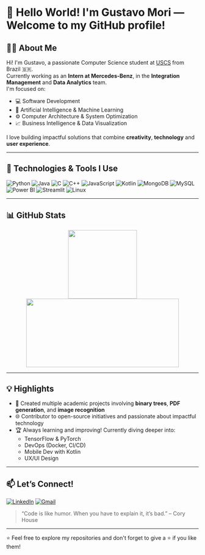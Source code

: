 # 👋 Hello World! I'm Gustavo Mori — Welcome to my GitHub profile!

## 🧑‍💻 About Me

Hi! I'm Gustavo, a passionate Computer Science student at [USCS](https://www.uscs.edu.br/) from Brazil 🇧🇷.  
Currently working as an **Intern at Mercedes-Benz**, in the **Integration Management** and **Data Analytics** team.  
I'm focused on:
- 💻 Software Development
- 🤖 Artificial Intelligence & Machine Learning
- ⚙️ Computer Architecture & System Optimization
- 📈 Business Intelligence & Data Visualization

I love building impactful solutions that combine **creativity**, **technology** and **user experience**.

---

## 🚀 Technologies & Tools I Use

![Python](https://img.shields.io/badge/-Python-333333?style=flat&logo=python)
![Java](https://img.shields.io/badge/-Java-333333?style=flat&logo=java)
![C](https://img.shields.io/badge/-C-333333?style=flat&logo=c)
![C++](https://img.shields.io/badge/-C++-333333?style=flat&logo=cplusplus)
![JavaScript](https://img.shields.io/badge/-JavaScript-333333?style=flat&logo=javascript)
![Kotlin](https://img.shields.io/badge/-Kotlin-333333?style=flat&logo=kotlin)
![MongoDB](https://img.shields.io/badge/-MongoDB-333333?style=flat&logo=mongodb)
![MySQL](https://img.shields.io/badge/-MySQL-333333?style=flat&logo=mysql)
![Power BI](https://img.shields.io/badge/-PowerBI-333333?style=flat&logo=powerbi)
![Streamlit](https://img.shields.io/badge/-Streamlit-333333?style=flat&logo=streamlit)
![Linux](https://img.shields.io/badge/-Linux-333333?style=flat&logo=linux)

---

## 📊 GitHub Stats

<p align="center">
  <a href="https://github.com/gustavom0ri" target="_blank">
    <img height="180em" src="https://github-readme-stats.vercel.app/api?username=gustavom0ri&show_icons=true&theme=tokyonight&include_all_commits=true&count_private=true"/>
    <img height="180em" width="400" src="https://github-readme-stats.vercel.app/api/top-langs/?username=gustavom0ri&layout=compact&langs_count=6&theme=tokyonight"/>
  </a>
</p>


---

## 💡 Highlights

- 📄 Created multiple academic projects involving **binary trees**, **PDF generation**, and **image recognition**
- 🌐 Contributor to open-source initiatives and passionate about impactful technology
- 🏆 Always learning and improving! Currently diving deeper into:
  - TensorFlow & PyTorch
  - DevOps (Docker, CI/CD)
  - Mobile Dev with Kotlin
  - UX/UI Design

---

## 📫 Let’s Connect!

[![LinkedIn](https://img.shields.io/badge/-LinkedIn-0077B5?style=flat&logo=linkedin&logoColor=white)](https://www.linkedin.com/in/gustavo-mori-b26aba239/)
[![Gmail](https://img.shields.io/badge/-Email-D14836?style=flat&logo=gmail&logoColor=white)](mailto:gustavomori382@gmail.com)

> “Code is like humor. When you have to explain it, it’s bad.” – Cory House

---

⭐ Feel free to explore my repositories and don't forget to give a ⭐ if you like them!
